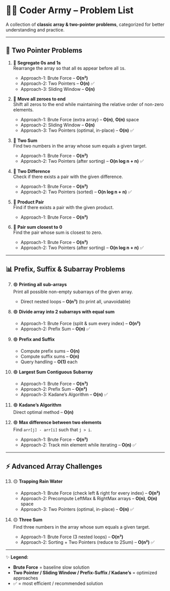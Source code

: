 # 🧑‍💻 Coder Army – Problem List  

A collection of **classic array & two-pointer problems**, categorized for better understanding and practice.  

---

## 🚀 Two Pointer Problems  

1. 🔵 **Segregate 0s and 1s**  
   Rearrange the array so that all `0`s appear before all `1`s.  
   - Approach-1: Brute Force – **O(n²)**  
   - Approach-2: Two Pointers – **O(n)** ✅  
   - Approach-3: Sliding Window – **O(n)**  

2. 🔵 **Move all zeroes to end**  
   Shift all zeros to the end while maintaining the relative order of non-zero elements.  
   - Approach-1: Brute Force (extra array) – **O(n)**, **O(n)** space  
   - Approach-2: Sliding Window – **O(n)**  
   - Approach-3: Two Pointers (optimal, in-place) – **O(n)** ✅  

3. 🔵 **Two Sum**  
   Find two numbers in the array whose sum equals a given target.  
   - Approach-1: Brute Force – **O(n²)**  
   - Approach-2: Two Pointers (after sorting) – **O(n log n + n)** ✅  

4. 🔵 **Two Difference**  
   Check if there exists a pair with the given difference.  
   - Approach-1: Brute Force – **O(n²)**  
   - Approach-2: Two Pointers (sorted) – **O(n log n + n)** ✅  

5. 🔵 **Product Pair**  
   Find if there exists a pair with the given product.  
   - Approach-1: Brute Force – **O(n²)**  

6. 🔵 **Pair sum closest to 0**  
   Find the pair whose sum is closest to zero.  
   - Approach-1: Brute Force – **O(n²)**  
   - Approach-2: Two Pointers (after sorting) – **O(n log n + n)** ✅  

---

## 📊 Prefix, Suffix & Subarray Problems  

7. 🟢 **Printing all sub-arrays**  
   Print all possible non-empty subarrays of the given array.  
   - Direct nested loops – **O(n³)** (to print all, unavoidable)  

8. 🟢 **Divide array into 2 subarrays with equal sum**  
   - Approach-1: Brute Force (split & sum every index) – **O(n²)**  
   - Approach-2: Prefix Sum – **O(n)** ✅  

9. 🟢 **Prefix and Suffix**  
   - Compute prefix sums – **O(n)**  
   - Compute suffix sums – **O(n)**  
   - Query handling – **O(1)** each  

10. 🟢 **Largest Sum Contiguous Subarray**  
    - Approach-1: Brute Force – **O(n³)**  
    - Approach-2: Prefix Sum – **O(n²)**  
    - Approach-3: Kadane’s Algorithm – **O(n)** ✅  

11. 🟢 **Kadane’s Algorithm**  
    Direct optimal method – **O(n)**  

12. 🟢 **Max difference between two elements**  
    Find `arr[j] - arr[i]` such that `j > i`.  
    - Approach-1: Brute Force – **O(n²)**  
    - Approach-2: Track min element while iterating – **O(n)** ✅  

---

## ⚡ Advanced Array Challenges  

13. 🟡 **Trapping Rain Water**  
    - Approach-1: Brute Force (check left & right for every index) – **O(n²)**  
    - Approach-2: Precompute LeftMax & RightMax arrays – **O(n)**, **O(n)** space  
    - Approach-3: Two Pointers (optimal, in-place) – **O(n)** ✅  

14. 🟡 **Three Sum**  
    Find three numbers in the array whose sum equals a given target.  
    - Approach-1: Brute Force (3 nested loops) – **O(n³)**  
    - Approach-2: Sorting + Two Pointers (reduce to 2Sum) – **O(n²)** ✅  

---

✨ **Legend:**  
- **Brute Force** = baseline slow solution  
- **Two Pointer / Sliding Window / Prefix-Suffix / Kadane’s** = optimized approaches  
- ✅ = most efficient / recommended solution  
